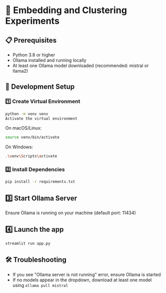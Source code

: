 
# 🤖 Embedding and Clustering Experiments


## 📋 Prerequisites
- Python 3.8 or higher
- Ollama installed and running locally
- At least one Ollama model downloaded (recommended: mistral or llama2)

## 🚀 Development Setup

### 1️⃣ Create Virtual Environment
```bash
python -m venv venv
Activate the virtual environment
```

On macOS/Linux:
```bash
source venv/bin/activate
```
On Windows:
```bash
.\venv\Scripts\activate
```

### 2️⃣ Install Dependencies
```bash
pip install -r requirements.txt
```

## 3️⃣ Start Ollama Server
Ensure Ollama is running on your machine (default port: 11434)

## 4️⃣ Launch the app
```bash
streamlit run app.py
```

## 🛠️ Troubleshooting
- If you see "Ollama server is not running" error, ensure Ollama is started
- If no models appear in the dropdown, download at least one model using `ollama pull mistral`